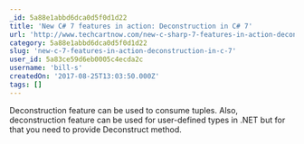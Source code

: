 ```yaml
---
_id: 5a88e1abbd6dca0d5f0d1d22
title: 'New C# 7 features in action: Deconstruction in C# 7'
url: 'http://www.techcartnow.com/new-c-sharp-7-features-in-action-deconstruction-in-c-sharp-7/'
category: 5a88e1abbd6dca0d5f0d1d22
slug: 'new-c-7-features-in-action-deconstruction-in-c-7'
user_id: 5a83ce59d6eb0005c4ecda2c
username: 'bill-s'
createdOn: '2017-08-25T13:03:50.000Z'
tags: []
---
```


Deconstruction feature can be used to consume tuples. Also, deconstruction feature can be used for user-defined types in .NET but for that you need to provide Deconstruct method.
